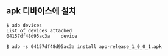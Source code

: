 ## apk 디바이스에 설치

```
$ adb devices
List of devices attached
04157df48d95ac3a	device

$ adb -s 04157df48d95ac3a install app-release_1_0_0_1.apk 
```